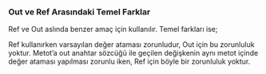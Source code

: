 ### Out ve Ref Arasındaki Temel Farklar

Ref ve Out aslında benzer amaç için kullanılır. Temel farkları ise;

Ref kullanırken varsayılan değer ataması zorunludur, Out için bu zorunluluk yoktur.
Metot’a out anahtar sözcüğü ile geçilen değişkenin aynı metot içinde değer ataması yapılması zorunlu iken,
Ref için böyle bir zorunluluk yoktur.

